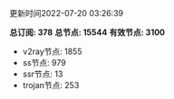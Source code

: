 更新时间2022-07-20 03:26:39

**总订阅: 378**
**总节点: 15544**
**有效节点: 3100**
- v2ray节点: 1855
- ss节点: 979
- ssr节点: 13
- trojan节点: 253
